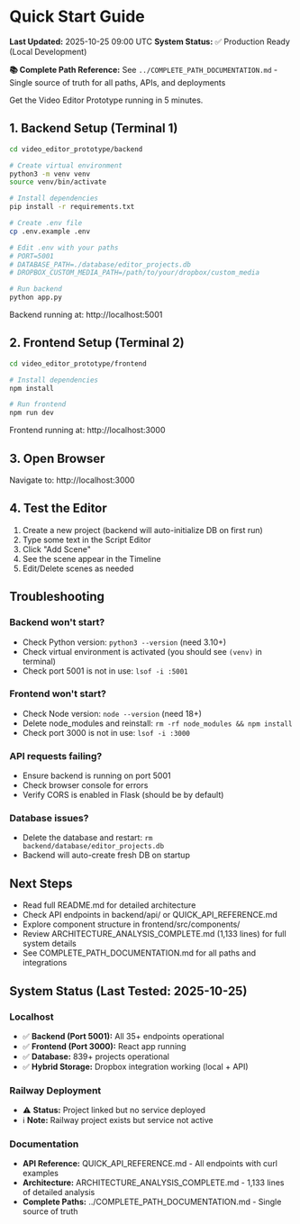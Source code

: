 # Quick Start Guide

**Last Updated:** 2025-10-25 09:00 UTC
**System Status:** ✅ Production Ready (Local Development)

**📚 Complete Path Reference:** See `../COMPLETE_PATH_DOCUMENTATION.md` - Single source of truth for all paths, APIs, and deployments

Get the Video Editor Prototype running in 5 minutes.

## 1. Backend Setup (Terminal 1)

```bash
cd video_editor_prototype/backend

# Create virtual environment
python3 -m venv venv
source venv/bin/activate

# Install dependencies
pip install -r requirements.txt

# Create .env file
cp .env.example .env

# Edit .env with your paths
# PORT=5001
# DATABASE_PATH=./database/editor_projects.db
# DROPBOX_CUSTOM_MEDIA_PATH=/path/to/your/dropbox/custom_media

# Run backend
python app.py
```

Backend running at: http://localhost:5001

## 2. Frontend Setup (Terminal 2)

```bash
cd video_editor_prototype/frontend

# Install dependencies
npm install

# Run frontend
npm run dev
```

Frontend running at: http://localhost:3000

## 3. Open Browser

Navigate to: http://localhost:3000

## 4. Test the Editor

1. Create a new project (backend will auto-initialize DB on first run)
2. Type some text in the Script Editor
3. Click "Add Scene"
4. See the scene appear in the Timeline
5. Edit/Delete scenes as needed

## Troubleshooting

### Backend won't start?
- Check Python version: `python3 --version` (need 3.10+)
- Check virtual environment is activated (you should see `(venv)` in terminal)
- Check port 5001 is not in use: `lsof -i :5001`

### Frontend won't start?
- Check Node version: `node --version` (need 18+)
- Delete node_modules and reinstall: `rm -rf node_modules && npm install`
- Check port 3000 is not in use: `lsof -i :3000`

### API requests failing?
- Ensure backend is running on port 5001
- Check browser console for errors
- Verify CORS is enabled in Flask (should be by default)

### Database issues?
- Delete the database and restart: `rm backend/database/editor_projects.db`
- Backend will auto-create fresh DB on startup

## Next Steps

- Read full README.md for detailed architecture
- Check API endpoints in backend/api/ or QUICK_API_REFERENCE.md
- Explore component structure in frontend/src/components/
- Review ARCHITECTURE_ANALYSIS_COMPLETE.md (1,133 lines) for full system details
- See COMPLETE_PATH_DOCUMENTATION.md for all paths and integrations

## System Status (Last Tested: 2025-10-25)

### Localhost
- ✅ **Backend (Port 5001):** All 35+ endpoints operational
- ✅ **Frontend (Port 3000):** React app running
- ✅ **Database:** 839+ projects operational
- ✅ **Hybrid Storage:** Dropbox integration working (local + API)

### Railway Deployment
- ⚠️ **Status:** Project linked but no service deployed
- ℹ️ **Note:** Railway project exists but service not active

### Documentation
- **API Reference:** QUICK_API_REFERENCE.md - All endpoints with curl examples
- **Architecture:** ARCHITECTURE_ANALYSIS_COMPLETE.md - 1,133 lines of detailed analysis
- **Complete Paths:** ../COMPLETE_PATH_DOCUMENTATION.md - Single source of truth
